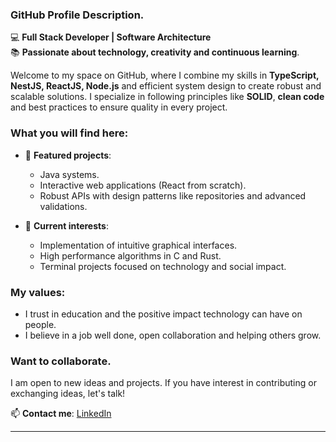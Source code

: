 
### **GitHub Profile Description**.

💻 **Full Stack Developer | Software Architecture**  
📚 **Passionate about technology, creativity and continuous learning**.  

Welcome to my space on GitHub, where I combine my skills in **TypeScript, NestJS, ReactJS, Node.js** and efficient system design to create robust and scalable solutions. I specialize in following principles like **SOLID**, **clean code** and best practices to ensure quality in every project.

### **What you will find here**:
- 📂 **Featured projects**:  
  - Java systems.  
  - Interactive web applications (React from scratch).  
  - Robust APIs with design patterns like repositories and advanced validations.  

- 🌱 **Current interests**:  
  - Implementation of intuitive graphical interfaces.  
  - High performance algorithms in C and Rust.  
  - Terminal projects focused on technology and social impact.  

### **My values**:
- I trust in education and the positive impact technology can have on people.  
- I believe in a job well done, open collaboration and helping others grow.  

### **Want to collaborate**.  
I am open to new ideas and projects. If you have interest in contributing or exchanging ideas, let's talk!  

📫 **Contact me**: [LinkedIn]( www.linkedin.com/in/manuel-giovanni-cortazar-de-la-cruz-giozar04)

---
